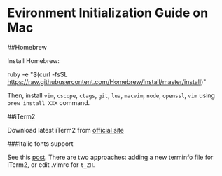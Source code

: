 Evironment Initialization Guide on Mac
======================================

##Homebrew

Install Homebrew:

  ruby -e "$(curl -fsSL https://raw.githubusercontent.com/Homebrew/install/master/install)"

Then, install `vim`, `cscope`, `ctags`, `git`, `lua`, `macvim`, `node`, `openssl`, `vim` using `brew install XXX` command.

##iTerm2

Download latest iTerm2 from [official site](https://www.iterm2.com)

###Italic fonts support

See this [post](https://alexpearce.me/2014/05/italics-in-iterm2-vim-tmux/). There are two approaches: adding a new terminfo file for iTerm2, or edit .vimrc for `t_ZH`.

